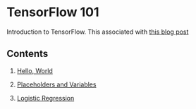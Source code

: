 # TensorFlow 101

Introduction to TensorFlow. This associated with [this blog post](https://mubaris.com/2017-10-21/tensorflow-101)

## Contents

1) [Hello, World](https://github.com/mubaris/tensorflow-101/blob/master/hello_world.py)

2) [Placeholders and Variables](https://github.com/mubaris/tensorflow-101/blob/master/placeholder_and_variable.py)

3) [Logistic Regression](https://github.com/mubaris/tensorflow-101/blob/master/logistic_regression.py)
